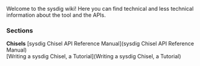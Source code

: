 Welcome to the sysdig wiki!
Here you can find technical and less technical information about the tool and the APIs.

### Sections
**Chisels**
[sysdig Chisel API Reference Manual](sysdig Chisel API Reference Manual)  
[Writing a sysdig Chisel, a Tutorial](Writing a sysdig Chisel, a Tutorial)